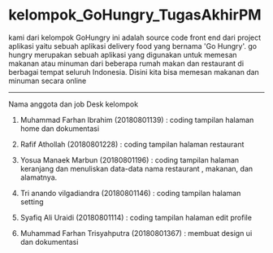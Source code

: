 # kelompok_GoHungry_TugasAkhirPM

kami dari kelompok GoHungry ini adalah source code front end dari project aplikasi yaitu sebuah aplikasi delivery food yang bernama 'Go Hungry'. go hungry merupakan sebuah aplikasi yang digunakan untuk memesan makanan atau minuman dari beberapa rumah makan dan restaurant di berbagai tempat seluruh Indonesia. Disini kita bisa memesan makanan dan minuman secara online

---------------

Nama anggota dan job Desk kelompok

1.	Muhammad Farhan Ibrahim 	(20180801139) :
 coding tampilan halaman home dan dokumentasi

2.	Rafif Athollah  			           (20180801228) :
coding tampilan halaman restaurant 

3.	Yosua Manaek Marbun	 	        (20180801196) : 
coding tampilan halaman keranjang dan menuliskan data-data nama restaurant , makanan, dan alamatnya.

4.	Tri anando vilgadiandra 		    (20180801146) : 
coding tampilan halaman setting 

5.	Syafiq Ali Uraidi  			        (20180801114) : 
coding tampilan halaman edit profile

6.	Muhammad Farhan Trisyahputra  (20180801367) : 
membuat design ui dan dokumentasi
